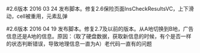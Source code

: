 #2.6版本 2016 03 24 发布脚本。修复2.6保险页面InsCheckResultsVC，上下滑动，cell被重用，元素乱弹

#2.6版本 2016 04 19 发布脚本。修复2.7及以前的版本。从A地切换到B地，广告信息还是A地的信息。原因：（取了硬盘数据，获取新信息的时候，有个是否一样的状态判断错误，导致地理信息一直为A）老代码一直有的问题